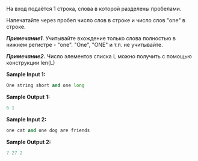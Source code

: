 На вход подаётся 1 строка, слова в которой разделены пробелами.

Напечатайте через пробел число слов в строке и число слов "one" в строке.


***Примечание1.*** Учитывайте вхождение только слова полностью в нижнем регистре - "one". "One", "ONE" и т.п. не учитывайте.

***Примечание2.*** Число элементов списка L можно получить с помощью конструкции len(L)

**Sample Input 1:**

```python
One string short and one long
```


**Sample Output 1:**

```python
6 1
```


**Sample Input 2:**

```python
one cat and one dog are friends
```


**Sample Output 2:**

```python
7 27 2
```
